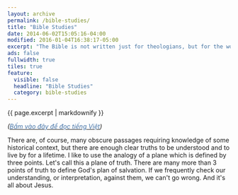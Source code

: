```yaml
---
layout: archive
permalink: /bible-studies/
title: "Bible Studies"
date: 2014-06-02T15:05:16-04:00
modified: 2016-01-04T16:38:17-05:00
excerpt: "The Bible is not written just for theologians, but for the world at the most common denominator so everyone can know the will of God."
ads: false
fullwidth: true
tiles: true
feature:
  visible: false
  headline: "Bible Studies"
  category: bible-studies
---
```


{{ page.excerpt | markdownify }}

<em>(<u><a href="{{ site.url }}/bible-studies-viet/"><span style="color: #4473a8;">Bấm vào đây để đọc tiếng Việt</span></a></u>)</em>

There are, of course, many obscure passages requiring knowledge of some historical context, but there are enough clear truths to be understood and to live by for a lifetime. I like to use the analogy of a plane which is defined by three points. Let's call this a plane of truth. There are many more than 3 points of truth to define God's plan of salvation. If we frequently check our understanding, or interpretation, against them, we can't go wrong. And it's all about Jesus.

